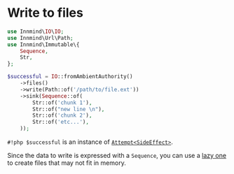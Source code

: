 
# Write to files

```php
use Innmind\IO\IO;
use Innmind\Url\Path;
use Innmind\Immutable\{
    Sequence,
    Str,
};

$successful = IO::fromAmbientAuthority()
    ->files()
    ->write(Path::of('/path/to/file.ext'))
    ->sink(Sequence::of(
        Str::of('chunk 1'),
        Str::of("new line \n"),
        Str::of('chunk 2'),
        Str::of('etc...'),
    ));
```

`#!php $successful` is an instance of [`Attempt<SideEffect>`](https://innmind.org/Immutable/structures/attempt/).

Since the data to write is expressed with a `Sequence`, you can use a [lazy one](https://innmind.org/Immutable/structures/sequence/#lazy) to create files that may not fit in memory.
